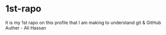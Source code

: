 # 1st-rapo
It is my 1st rapo on this profile that I am making to understand git &amp; GitHub
Auther - Ali Hassan